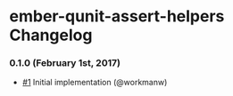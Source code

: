 # ember-qunit-assert-helpers Changelog

### 0.1.0 (February 1st, 2017)

- [#1](https://github.com/workmanw/ember-qunit-assert-helpers/pull/1) Initial implementation (@workmanw)
